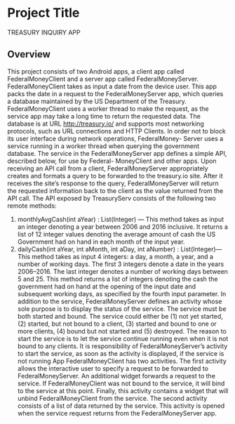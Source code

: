 # Project Title
TREASURY INQUIRY APP

## Overview
This project consists of two Android apps, a client app called FederalMoneyClient and a server app
called FederalMoneyServer. FederalMoneyClient takes as input a date from the device user. This app
packs the date in a request to the FederalMoneyServer app, which queries a database maintained by the US
Department of the Treasury. FederalMoneyClient uses a worker thread to make the request, as the service
app may take a long time to return the requested data.
The database is at URL http://treasury.io/ and supports most networking protocols, such as URL connections
and HTTP Clients. In order not to block its user interface during network operations, FederalMoney-
Server uses a service running in a worker thread when querying the government database.
The service in the FederalMoneyServer app defines a simple API, described below, for use by Federal-
MoneyClient and other apps. Upon receiving an API call from a client, FederalMoneyServer appropriately
creates and formats a query to be forwarded to the treasury.io site. After it receives the site’s response to
the query, FederalMoneyServer will return the requested information back to the client as the value returned
from the API call.
The API exposed by TreasuryServ consists of the following two remote methods:
1. monthlyAvgCash(int aYear) : List(Integer) — This method takes as input an integer denoting a year
between 2006 and 2016 inclusive. It returns a list of 12 integer values denoting the average amount
of cash the US Government had on hand in each month of the input year.
2. dailyCash(int aYear, int aMonth, int aDay, int aNumber) : List(Integer)—This method takes as input
4 integers: a day, a month, a year, and a number of working days. The first 3 integers denote a date
in the years 2006–2016. The last integer denotes a number of working days between 5 and 25. This
method returns a list of integers denoting the cash the government had on hand at the opening of the
input date and subsequent working days, as specified by the fourth input parameter.
In addition to the service, FederalMoneyServer defines an activity whose sole purpose is to display the
status of the service. The service must be both started and bound. The service could either be (1) not yet
started, (2) started, but not bound to a client, (3) started and bound to one or more clients, (4) bound but not
started and (5) destroyed. The reason to start the service is to let the service continue running even when it
is not bound to any clients. It is responsibility of FederalMoneyServer’s activity to start the service, as soon
as the activity is displayed, if the service is not running
App FederalMoneyClient has two activities. The first activity allows the interactive user to specify a
request to be forwarded to FederalMoneyServer. An additional widget forwards a request to the service. If FederalMoneyClient was not bound
to the service, it will bind to the service at this point. Finally, this activity contains a widget that will unbind
FederalMoneyClient from the service. The second activity consists of a list of data returned by the service.
This activity is opened when the service request returns from the FederalMoneyServer app.
